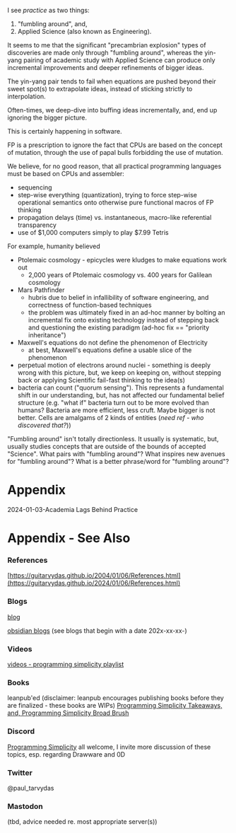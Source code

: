 I see *practice* as two things:
1. "fumbling around", and,
2. Applied Science (also known as Engineering).

It seems to me that the significant "precambrian explosion" types of discoveries are made only through "fumbling around", whereas the yin-yang pairing of academic study with Applied Science can produce only incremental improvements and deeper refinements of bigger ideas.

The yin-yang pair tends to fail when equations are pushed beyond their sweet spot(s) to extrapolate ideas, instead of sticking strictly to interpolation.

Often-times, we deep-dive into buffing ideas incrementally, and, end up ignoring the bigger picture.  

This is certainly happening in software.  

FP is a prescription to ignore the fact that CPUs are based on the concept of mutation, through the use of papal bulls forbidding the use of mutation. 

We believe, for no good reason, that all practical programming languages must be based on CPUs and assembler:
- sequencing
- step-wise everything (quantization), trying to force step-wise operational semantics onto otherwise pure functional macros of FP thinking
- propagation delays (time) vs. instantaneous, macro-like referential transparency
- use of $1,000 computers simply to play $7.99 Tetris

For example, humanity believed 
 - Ptolemaic cosmology - epicycles were kludges to make equations work out
	 - 2,000 years of Ptolemaic cosmology vs. 400 years for Galilean cosmology
- Mars Pathfinder 
	- hubris due to belief in infallibility of software engineering, and correctness of function-based techniques
	- the problem was ultimately fixed in an ad-hoc manner by bolting an incremental fix onto existing technology instead of stepping back and questioning the existing paradigm (ad-hoc fix == "priority inheritance")
- Maxwell's equations do not define the phenomenon of Electricity
	- at best, Maxwell's equations define a usable slice of the phenomenon
- perpetual motion of electrons around nuclei - something is deeply wrong with this picture, but, we keep on keeping on, without stepping back or applying Scientific fail-fast thinking to the idea(s)
- bacteria can count ("quorum sensing"). This represents a fundamental shift in our understanding, but, has not affected our fundamental belief structure (e.g. "what if" bacteria turn out to be more evolved than humans? Bacteria are more efficient, less cruft.  Maybe bigger is not better.  Cells are amalgams of 2 kinds of entities (*need ref - who discovered that?*))

"Fumbling around" isn't totally directionless.  It usually is systematic, but, usually studies concepts that are outside of the bounds of accepted "Science". What pairs with "fumbling around"? What inspires new avenues for "fumbling around"? What is a better phrase/word for "fumbling around"?

# Appendix
2024-01-03-Academia Lags Behind Practice

# Appendix - See Also

### References

[https://guitarvydas.github.io/2004/01/06/References.html](https://guitarvydas.github.io/2024/01/06/References.html)

### Blogs
[blog](https://guitarvydas.github.io/)

[obsidian blogs](https://publish.obsidian.md/programmingsimplicity) (see blogs that begin with a date 202x-xx-xx-)
### Videos
[videos - programming simplicity playlist](https://www.youtube.com/@programmingsimplicity2980)
### Books
leanpub'ed (disclaimer: leanpub encourages publishing books before they are finalized - these books are WIPs)
[Programming Simplicity Takeaways, and, Programming Simplicity Broad Brush](https://leanpub.com/u/paul-tarvydas)
### Discord
[Programming Simplicity](https://discord.gg/Jjx62ypR) all welcome, I invite more discussion of these topics, esp. regarding Drawware and 0D
### Twitter
@paul_tarvydas
### Mastodon
(tbd, advice needed re. most appropriate server(s))

<script src="https://utteranc.es/client.js" 
        repo="guitarvydas/guitarvydas.github.io" 
        issue-term="pathname" 
        theme="github-light" 
        crossorigin="anonymous" 
        async> 
</script> 
